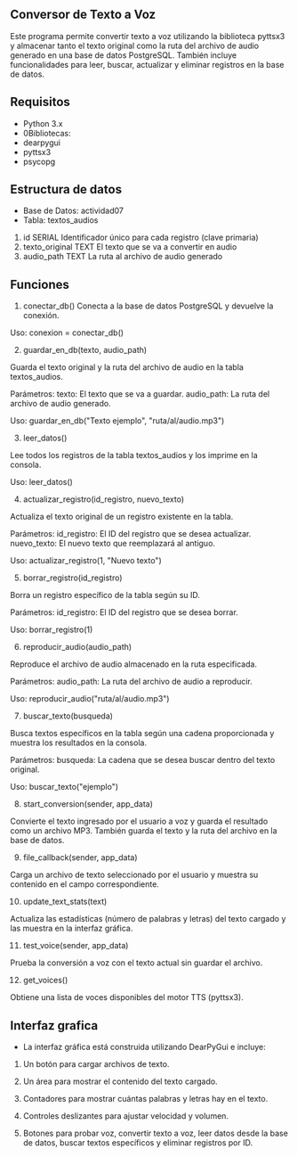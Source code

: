 
## Conversor de Texto a Voz

Este programa permite convertir texto a voz utilizando la biblioteca pyttsx3 y almacenar tanto el texto original como la ruta del archivo de audio generado en una base de datos PostgreSQL. También incluye funcionalidades para leer, buscar, actualizar y eliminar registros en la base de datos.

## Requisitos

* Python 3.x
* 0Bibliotecas:
* dearpygui
* pyttsx3
* psycopg


## Estructura de datos

* Base de Datos: actividad07
* Tabla: textos_audios

1. id	SERIAL	Identificador único para cada registro (clave primaria)
2. texto_original	TEXT	El texto que se va a convertir en audio
3. audio_path	TEXT	La ruta al archivo de audio generado
## Funciones

1. conectar_db()
Conecta a la base de datos PostgreSQL y devuelve la conexión.

Uso:
conexion = conectar_db()

2. guardar_en_db(texto, audio_path)

Guarda el texto original y la ruta del archivo de audio en la tabla textos_audios.

Parámetros:
texto: El texto que se va a guardar.
audio_path: La ruta del archivo de audio generado.

Uso:
guardar_en_db("Texto ejemplo", "ruta/al/audio.mp3")

3. leer_datos()

Lee todos los registros de la tabla textos_audios y los imprime en la consola.

Uso:
leer_datos()

4. actualizar_registro(id_registro, nuevo_texto)

Actualiza el texto original de un registro existente en la tabla.

Parámetros:
id_registro: El ID del registro que se desea actualizar.
nuevo_texto: El nuevo texto que reemplazará al antiguo.

Uso:
actualizar_registro(1, "Nuevo texto")

5. borrar_registro(id_registro)

Borra un registro específico de la tabla según su ID.

Parámetros:
id_registro: El ID del registro que se desea borrar.

Uso:
borrar_registro(1)

6. reproducir_audio(audio_path)

Reproduce el archivo de audio almacenado en la ruta especificada.

Parámetros:
audio_path: La ruta del archivo de audio a reproducir.

Uso:
reproducir_audio("ruta/al/audio.mp3")

7. buscar_texto(busqueda)

Busca textos específicos en la tabla según una cadena proporcionada y muestra los resultados en la consola.

Parámetros:
busqueda: La cadena que se desea buscar dentro del texto original.

Uso:
buscar_texto("ejemplo")

8. start_conversion(sender, app_data)

Convierte el texto ingresado por el usuario a voz y guarda el resultado como un archivo MP3. También guarda el texto y la ruta del archivo en la base de datos.

9. file_callback(sender, app_data)

Carga un archivo de texto seleccionado por el usuario y muestra su contenido en el campo correspondiente.

10. update_text_stats(text)

Actualiza las estadísticas (número de palabras y letras) del texto cargado y las muestra en la interfaz gráfica.

11. test_voice(sender, app_data)

Prueba la conversión a voz con el texto actual sin guardar el archivo.

12. get_voices()

Obtiene una lista de voces disponibles del motor TTS (pyttsx3).

## Interfaz grafica

* La interfaz gráfica está construida utilizando DearPyGui e incluye:

1. Un botón para cargar archivos de texto.

2. Un área para mostrar el contenido del texto cargado.

3. Contadores para mostrar cuántas palabras y letras hay en el texto.

4. Controles deslizantes para ajustar velocidad y volumen.

5. Botones para probar voz, convertir texto a voz, leer datos desde la base de datos, buscar textos específicos y eliminar registros por ID.
